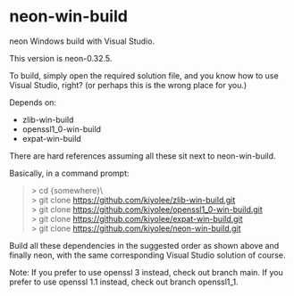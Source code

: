 # neon-win-build

neon Windows build with Visual Studio.

This version is neon-0.32.5.

To build, simply open the required solution file, and
you know how to use Visual Studio, right?
(or perhaps this is the wrong place for you.)

Depends on:
* zlib-win-build
* openssl1_0-win-build
* expat-win-build

There are hard references assuming all these sit next to neon-win-build.

Basically, in a command prompt:

> \> cd {somewhere}\\  
> \> git clone https://github.com/kiyolee/zlib-win-build.git  
> \> git clone https://github.com/kiyolee/openssl1_0-win-build.git  
> \> git clone https://github.com/kiyolee/expat-win-build.git  
> \> git clone https://github.com/kiyolee/neon-win-build.git

Build all these dependencies in the suggested order as shown above and finally neon, with the same corresponding Visual Studio solution of course.

Note:
If you prefer to use openssl 3 instead, check out branch main.
If you prefer to use openssl 1.1 instead, check out branch openssl1_1.
